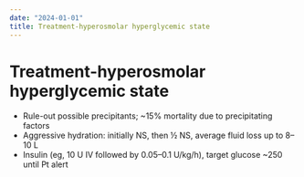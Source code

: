```yaml
---
date: "2024-01-01"
title: Treatment-hyperosmolar hyperglycemic state
---
```


# Treatment-hyperosmolar hyperglycemic state

* Rule-out possible precipitants; ~15% mortality due to precipitating factors
* Aggressive hydration: initially NS, then ½ NS, average fluid loss up to 8–10 L
* Insulin (eg, 10 U IV followed by 0.05–0.1 U/kg/h), target glucose ~250 until Pt alert
